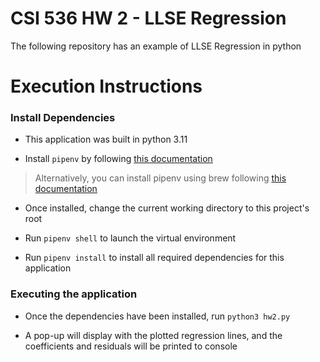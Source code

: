 # CSI 536 HW 2 - LLSE Regression

The following repository has an example of LLSE Regression in python

# Execution Instructions

### Install Dependencies

- This application was built in python 3.11

- Install `pipenv` by following [this documentation](https://pypi.org/project/pipenv/)

> Alternatively, you can install pipenv using brew following [this documentation](https://formulae.brew.sh/formula/pipenv)

- Once installed, change the current working directory to this project's root

- Run `pipenv shell` to launch the virtual environment

- Run `pipenv install` to install all required dependencies for this application

### Executing the application

- Once the dependencies have been installed, run `python3 hw2.py`

- A pop-up will display with the plotted regression lines, and the coefficients and residuals will be printed to console